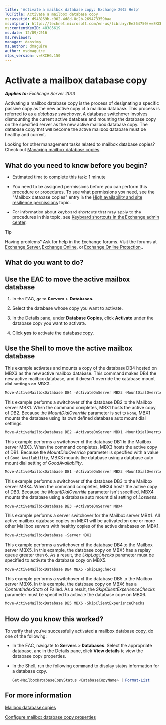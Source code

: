 ```yaml
---
title: 'Activate a mailbox database copy: Exchange 2013 Help'
TOCTitle: Activate a mailbox database copy
ms:assetid: d948269b-c902-4d8d-8c2b-269473359baa
ms:mtpsurl: https://technet.microsoft.com/en-us/library/Ee364750(v=EXCHG.150)
ms:contentKeyID: 48385619
ms.date: 12/09/2016
ms.reviewer: 
manager: dansimp
ms.author: dmaguire
author: msdmaguire
mtps_version: v=EXCHG.150
---
```


# Activate a mailbox database copy

_**Applies to:** Exchange Server 2013_

Activating a mailbox database copy is the process of designating a specific passive copy as the new active copy of a mailbox database. This process is referred to as a *database switchover*. A database switchover involves dismounting the current active database and mounting the database copy on the specified server as the new active mailbox database copy. The database copy that will become the active mailbox database must be healthy and current.

Looking for other management tasks related to mailbox database copies? Check out [Managing mailbox database copies](managing-mailbox-database-copies-exchange-2013-help.md).

## What do you need to know before you begin?

- Estimated time to complete this task: 1 minute

- You need to be assigned permissions before you can perform this procedure or procedures. To see what permissions you need, see the "Mailbox database copies" entry in the [High availability and site resilience permissions](high-availability-and-site-resilience-permissions-exchange-2013-help.md) topic.

- For information about keyboard shortcuts that may apply to the procedures in this topic, see [Keyboard shortcuts in the Exchange admin center](keyboard-shortcuts-in-the-exchange-admin-center-2013-help.md).

> [!TIP]
> Having problems? Ask for help in the Exchange forums. Visit the forums at <A href="https://go.microsoft.com/fwlink/p/?linkid=60612">Exchange Server</A>, <A href="https://go.microsoft.com/fwlink/p/?linkid=267542">Exchange Online</A>, or <A href="https://go.microsoft.com/fwlink/p/?linkid=285351">Exchange Online Protection</A>..

## What do you want to do?

## Use the EAC to move the active mailbox database

1. In the EAC, go to **Servers** \> **Databases**.

2. Select the database whose copy you want to activate.

3. In the Details pane, under **Database Copies**, click **Activate** under the database copy you want to activate.

4. Click **yes** to activate the database copy.

## Use the Shell to move the active mailbox database

This example activates and mounts a copy of the database DB4 hosted on MBX3 as the new active mailbox database. This command makes DB4 the new active mailbox database, and it doesn't override the database mount dial settings on MBX3.

```powershell
Move-ActiveMailboxDatabase DB4 -ActivateOnServer MBX3 -MountDialOverride:None
```

This example performs a switchover of the database DB2 to the Mailbox server MBX1. When the command completes, MBX1 hosts the active copy of DB2. Because the *MountDialOverride* parameter is set to `None`, MBX1 mounts the database using its own defined database auto mount dial settings.

```powershell
Move-ActiveMailboxDatabase DB2 -ActivateOnServer MBX1 -MountDialOverride:None
```

This example performs a switchover of the database DB1 to the Mailbox server MBX3. When the command completes, MBX3 hosts the active copy of DB1. Because the *MountDialOverride* parameter is specified with a value of `Good Availability`, MBX3 mounts the database using a database auto mount dial setting of *GoodAvailability*.

```powershell
Move-ActiveMailboxDatabase DB1 -ActivateOnServer MBX3 -MountDialOverride:GoodAvailability
```

This example performs a switchover of the database DB3 to the Mailbox server MBX4. When the command completes, MBX4 hosts the active copy of DB3. Because the *MountDialOverride* parameter isn't specified, MBX4 mounts the database using a database auto mount dial setting of *Lossless*.

```powershell
Move-ActiveMailboxDatabase DB3 -ActivateOnServer MBX4
```

This example performs a server switchover for the Mailbox server MBX1. All active mailbox database copies on MBX1 will be activated on one or more other Mailbox servers with healthy copies of the active databases on MBX1.

```powershell
Move-ActiveMailboxDatabase -Server MBX1
```

This example performs a switchover of the database DB4 to the Mailbox server MBX5. In this example, the database copy on MBX5 has a replay queue greater than 6. As a result, the *SkipLagChecks* parameter must be specified to activate the database copy on MBX5.

```powershell
Move-ActiveMailboxDatabase DB4 MBX5 -SkipLagChecks
```

This example performs a switchover of the database DB5 to the Mailbox server MBX6. In this example, the database copy on MBX6 has a *ContentIndexState* of Failed. As a result, the *SkipClientExperienceChecks* parameter must be specified to activate the database copy on MBX6.

```powershell
Move-ActiveMailboxDatabase DB5 MBX6 -SkipClientExperienceChecks
```

## How do you know this worked?

To verify that you've successfully activated a mailbox database copy, do one of the following:

- In the EAC, navigate to **Servers** \> **Databases**. Select the appropriate database, and in the Details pane, click **View details** to view the database copy properties.

- In the Shell, run the following command to display status information for a database copy.

  ```powershell
  Get-MailboxDatabaseCopyStatus <DatabaseCopyName> | Format-List
  ```

## For more information

[Mailbox database copies](mailbox-database-copies-exchange-2013-help.md)

[Configure mailbox database copy properties](configure-mailbox-database-copy-properties-exchange-2013-help.md)
